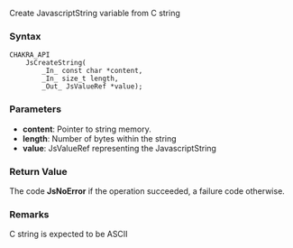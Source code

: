 Create JavascriptString variable from C string
### Syntax 
```
CHAKRA_API
    JsCreateString(
        _In_ const char *content,
        _In_ size_t length,
        _Out_ JsValueRef *value);
```
### Parameters 
* __content__: Pointer to string memory.
* __length__: Number of bytes within the string
* __value__: JsValueRef representing the JavascriptString


### Return Value 
The code **JsNoError** if the operation succeeded, a failure code otherwise.
### Remarks 
C string is expected to be ASCII
